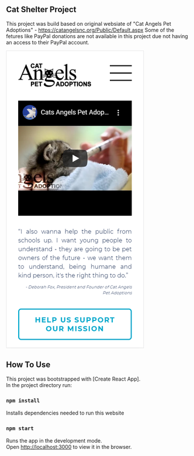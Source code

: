## Cat Shelter Project

This project was build based on original websiate of "Cat Angels Pet Adoptions" - https://catangelsnc.org/Public/Default.aspx
Some of the fetures like PayPal donations are not available in this project due not having an access to their PayPal account.

![Cat Angels Home in mobile device](/src/assets/screenshots/home.png)



## How To Use

This project was bootstrapped with [Create React App].<br />
In the project directory run:

### `npm install` 

Installs dependencies needed to run this website

### `npm start`

Runs the app in the development mode.<br />
Open [http://localhost:3000](http://localhost:3000) to view it in the browser.



